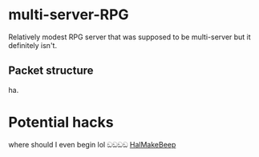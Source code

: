 # multi-server-RPG
Relatively modest RPG server that was supposed to be multi-server but it definitely isn't.
## Packet structure
ha.
# Potential hacks
where should I even begin lol
ඞඞඞඞ
[HalMakeBeep](https://docs.microsoft.com/en-us/windows-hardware/drivers/ddi/_kernel/)